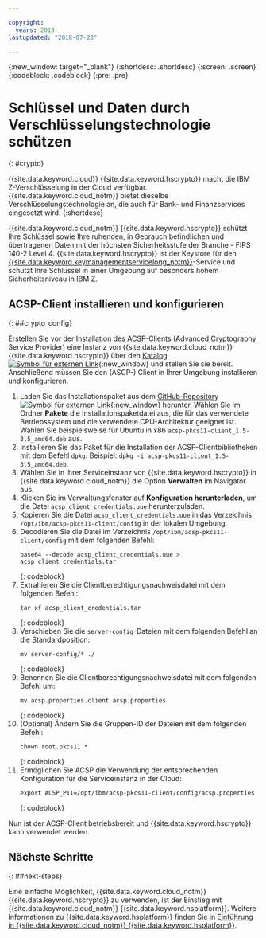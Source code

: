 ```yaml
---

copyright:
  years: 2018
lastupdated: "2018-07-23"

---
```

{:new_window: target="_blank"}
{:shortdesc: .shortdesc}
{:screen: .screen}
{:codeblock: .codeblock}
{:pre: .pre}

# Schlüssel und Daten durch Verschlüsselungstechnologie schützen
{: #crypto}

{{site.data.keyword.cloud}} {{site.data.keyword.hscrypto}} macht die IBM Z-Verschlüsselung in der Cloud verfügbar. {{site.data.keyword.cloud_notm}} bietet dieselbe Verschlüsselungstechnologie an, die auch für Bank- und Finanzservices eingesetzt wird.
{:shortdesc}

{{site.data.keyword.cloud_notm}} {{site.data.keyword.hscrypto}} schützt Ihre Schlüssel sowie Ihre ruhenden, in Gebrauch befindlichen und übertragenen Daten mit der höchsten Sicherheitsstufe der Branche - FIPS 140-2 Level 4. {{site.data.keyword.hscrypto}} ist der Keystore für den [{{site.data.keyword.keymanagementservicelong_notm}}](/docs/services/hs-crypto/index.html)-Service und schützt Ihre Schlüssel in einer Umgebung auf besonders hohem Sicherheitsniveau in IBM Z.

## ACSP-Client installieren und konfigurieren
{: ##crypto_config}

Erstellen Sie vor der Installation des ACSP-Clients (Advanced Cryptography Service Provider) eine Instanz von {{site.data.keyword.cloud_notm}} {{site.data.keyword.hscrypto}} über den [Katalog ![Symbol für externen Link](../../icons/launch-glyph.svg "Symbol für externen Link")](https://{DomainName}/catalog/services/hyper-protect-crypto-services){:new_window} und stellen Sie sie bereit. Anschließend müssen Sie den (ASCP-) Client in Ihrer Umgebung installieren und konfigurieren.

1. Laden Sie das Installationspaket aus dem [GitHub-Repository ![Symbol für externen Link](../../icons/launch-glyph.svg "Symbol für externen Link")](https://github.com/ibm-developer/ibm-cloud-hyperprotectcrypto){:new_window} herunter. Wählen Sie im Ordner **Pakete** die Installationspaketdatei aus, die für das verwendete Betriebssystem und die verwendete CPU-Architektur geeignet ist. Wählen Sie beispielsweise für Ubuntu in x86 `acsp-pkcs11-client_1.5-3.5_amd64.deb` aus.
2. Installieren Sie das Paket für die Installation der ACSP-Clientbibliotheken mit dem Befehl `dpkg`. Beispiel: `dpkg -i acsp-pkcs11-client_1.5-3.5_amd64.deb`.
3. Wählen Sie in Ihrer Serviceinstanz von {{site.data.keyword.hscrypto}} in {{site.data.keyword.cloud_notm}} die Option **Verwalten** im Navigator aus.
4. Klicken Sie im Verwaltungsfenster auf **Konfiguration herunterladen**, um die Datei `acsp_client_credentials.uue` herunterzuladen.
5. Kopieren Sie die Datei `acsp_client_credentials.uue` in das Verzeichnis `/opt/ibm/acsp-pkcs11-client/config` in der lokalen Umgebung.
6. Decodieren Sie die Datei im Verzeichnis `/opt/ibm/acsp-pkcs11-client/config` mit dem folgenden Befehl:
   ```
   base64 --decode acsp_client_credentials.uue > acsp_client_credentials.tar
   ```
   {: codeblock}
7. Extrahieren Sie die Clientberechtigungsnachweisdatei mit dem folgenden Befehl:
   ```
   tar xf acsp_client_credentials.tar
   ```
   {: codeblock}
8. Verschieben Sie die `server-config`-Dateien mit dem folgenden Befehl an die Standardposition:
   ```
   mv server-config/* ./
   ```
   {: codeblock}
9. Benennen Sie die Clientberechtigungsnachweisdatei mit dem folgenden Befehl um:
   ```
   mv acsp.properties.client acsp.properties
   ```
   {: codeblock}
10. (Optional) Ändern Sie die Gruppen-ID der Dateien mit dem folgenden Befehl:
    ```
    chown root.pkcs11 *
    ```
    {: codeblock}
11. Ermöglichen Sie ACSP die Verwendung der entsprechenden Konfiguration für die Serviceinstanz in der Cloud:
    ```
    export ACSP_P11=/opt/ibm/acsp-pkcs11-client/config/acsp.properties
    ```
    {: codeblock}

Nun ist der ACSP-Client betriebsbereit und {{site.data.keyword.hscrypto}} kann verwendet werden.

## Nächste Schritte
{: ##next-steps}

Eine einfache Möglichkeit, {{site.data.keyword.cloud_notm}} {{site.data.keyword.hscrypto}} zu verwenden, ist der Einstieg mit {{site.data.keyword.cloud_notm}} {{site.data.keyword.hsplatform}}. Weitere Informationen zu {{site.data.keyword.hsplatform}} finden Sie in [Einführung in {{site.data.keyword.cloud_notm}} {{site.data.keyword.hsplatform}}](/docs/services/hypersecure-platform/index.html).
